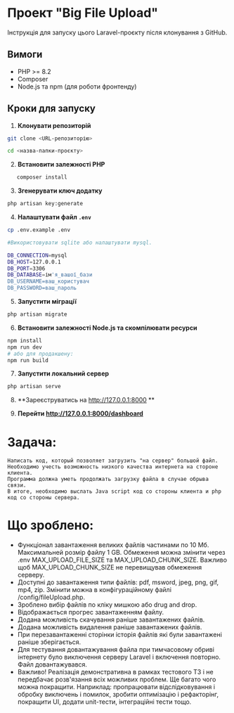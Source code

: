 # Проект "Big File Upload"

Інструкція для запуску цього Laravel-проєкту після клонування з GitHub.

## Вимоги

- PHP >= 8.2
- Composer
- Node.js та npm (для роботи фронтенду)

## Кроки для запуску

1. **Клонувати репозиторій**

```bash
git clone <URL-репозиторію>

cd <назва-папки-проєкту>
````

2. **Встановити залежності PHP**

```bash
   composer install
```

3. **Згенерувати ключ додатку**

```bash
php artisan key:generate
```

4. **Налаштувати файл `.env`**

```bash
cp .env.example .env
```

```bash
#Використовувати sqlite або налаштувати mysql.

DB_CONNECTION=mysql
DB_HOST=127.0.0.1
DB_PORT=3306
DB_DATABASE=ім'я_вашої_бази
DB_USERNAME=ваш_користувач
DB_PASSWORD=ваш_пароль
```

5. **Запустити міграції**

```bash
php artisan migrate
```

6. **Встановити залежності Node.js та скомпілювати ресурси**

```bash
npm install
npm run dev
# або для продакшену:
npm run build
```

7. **Запустити локальний сервер**

```bash
php artisan serve
```

8. **Зареєструватись на http://127.0.0.1:8000 **

9. **Перейти http://127.0.0.1:8000/dashboard**

# Задача:

```
Написать код, который позволяет загрузить "на сервер" большой файл. Необходимо учесть возможность низкого качества интернета на стороне клиента.
Программа должна уметь продолжать загрузку файла в случае обрыва связи.
В итоге, необходимо выслать Java script код со стороны клиента и php код со стороны сервера.
```

# Що зроблено:

- Функціонал завантаження великих файлів частинами по 10 Мб. Максимальней розмір файлу 1 GB. Обмеження можна змінити
  через .env MAX_UPLOAD_FILE_SIZE та MAX_UPLOAD_CHUNK_SIZE. Важливо щоб MAX_UPLOAD_CHUNK_SIZE не перевищував обмеження
  серверу.
- Доступні до завантаження типи файлів: pdf, msword, jpeg, png, gif, mp4, zip. Змінити можна в конфігураційному файлі
  /config/fileUpload.php.
- Зроблено вибір файлів по кліку мишкою або drug and drop.
- Відображається прогрес завантаженням файлу.
- Додана можливість скачування раніше завантажених файлів.
- Додана можливість видалення раніше завантажених файлів.
- При перезавантаженні сторінки історія файлів які були завантажені раніше зберігається.
- Для тестування довантажування файла при тимчасовому обриві інтернету було виключення серверу Laravel і включення
  повторно. Файл довантажувався.
- Важливо! Реалізація демонстративна в рамках тестового ТЗ і не передбачає розв'язання всіх можливих проблем. Ще багато
  чого можна покращити. Наприклад: пропрацювати відслідковування і обробку виключень і помилок, зробити оптимізацію і
  рефакторінг, покращити UI, додати unit-тести, інтеграційні тести тощо.

```